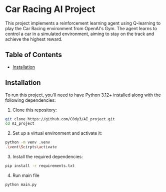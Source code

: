 # Car Racing AI Project

This project implements a reinforcement learning agent using Q-learning to play the Car Racing environment from OpenAI's Gym. The agent learns to control a car in a simulated environment, aiming to stay on the track and achieve the highest reward.

## Table of Contents

- [Installation](#installation)

## Installation

To run this project, you'll need to have Python 3.12+ installed along with the following dependencies:

1. Clone this repository:
 ```bash
git clone https://github.com/C0dy3/AI_project.git
cd AI_project
```
2.  Set up a virtual environment and activate it:
```bash
python -m venv .venv
.\vent\Scirpts\activate
```
3. Install the required dependencies:
```bash
pip install -r requirements.txt
```
4. Run main file
```bash
python main.py
```

